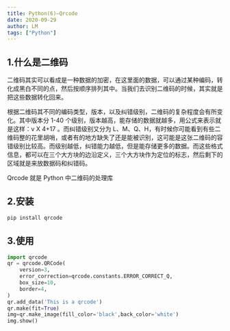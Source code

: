 ```yaml
---
title: Python(6)—Qrcode
date: 2020-09-29
author: LM
tags: ["Python"]
---
```


## 1.什么是二维码

二维码其实可以看成是一种数据的加密，在这里面的数据，可以通过某种编码，转化成黑白不同的点，然后按顺序排列其中。当我们去识别二维码的时候，其实就是把这些数据转化回来。

根据二维码其不同的编码类型，版本，以及纠错级别，二维码的复杂程度会有所变化。其中版本分 1-40 个级别，版本越高，能存储的数据就越多，用公式来表示就是这样：v X 4+17 。而纠错级别又分为 L、M、Q、H，有时候你可能看到有些二维码整的花里胡哨，或者有的地方缺失了还是能被识别，这可能是这张二维码的容错级别比较高。而级别越低，纠错能力越低，但是能存储更多的数据。而这些格式信息，都可以在三个大方块的边沿定义，三个大方块作为定位的标志，然后剩下的区域就是来放数据码和纠错码。

Qrcode 就是 Python 中二维码的处理库

## 2.安装

```python
pip install qrcode
```

## 3.使用

```python
import qrcode
qr = qrcode.QRCode(
    version=3,
    error_correction=qrcode.constants.ERROR_CORRECT_Q,
    box_size=10,
    border=4,
)
qr.add_data('This is a qrcode')
qr.make(fit=True)
img=qr.make_image(fill_color='black',back_color='white')
img.show()
```

